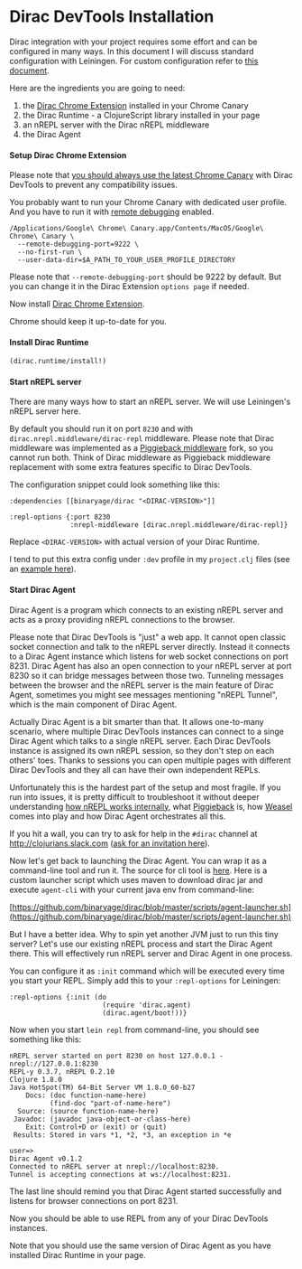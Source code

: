 # Dirac DevTools Installation

Dirac integration with your project requires some effort and can be configured in many ways.
In this document I will discuss standard configuration with Leiningen. For custom configuration refer to [this document](configuration.md).

Here are the ingredients you are going to need:

1. the [Dirac Chrome Extension](https://chrome.google.com/webstore/detail/dirac-devtools/kbkdngfljkchidcjpnfcgcokkbhlkogi) installed in your Chrome Canary
1. the Dirac Runtime - a ClojureScript library installed in your page
1. an nREPL server with the Dirac nREPL middleware
1. the Dirac Agent

#### Setup Dirac Chrome Extension

Please note that [you should always use the latest Chrome Canary](faq.md) with Dirac DevTools to prevent any compatibility issues.

You probably want to run your Chrome Canary with dedicated user profile. And you have to run it with [remote debugging](https://developer.chrome.com/devtools/docs/debugger-protocol) enabled.

    /Applications/Google\ Chrome\ Canary.app/Contents/MacOS/Google\ Chrome\ Canary \
      --remote-debugging-port=9222 \
      --no-first-run \
      --user-data-dir=$A_PATH_TO_YOUR_USER_PROFILE_DIRECTORY

Please note that `--remote-debugging-port` should be 9222 by default. But you can change it in the Dirac Extension `options page` if needed.

Now install [Dirac Chrome Extension](https://chrome.google.com/webstore/detail/dirac-devtools/kbkdngfljkchidcjpnfcgcokkbhlkogi).

Chrome should keep it up-to-date for you.

#### Install Dirac Runtime

```clojure
(dirac.runtime/install!)
```

#### Start nREPL server

There are many ways how to start an nREPL server. We will use Leiningen's nREPL server here.

By default you should run it on port `8230` and with `dirac.nrepl.middleware/dirac-repl` middleware. Please note that Dirac middleware
was implemented as a [Piggieback middleware](https://github.com/cemerick/piggieback) fork, so you cannot run both.
Think of Dirac middleware as Piggieback middleware replacement with some extra features specific to Dirac DevTools.

The configuration snippet could look something like this:

    :dependencies [[binaryage/dirac "<DIRAC-VERSION>"]]

    :repl-options {:port 8230
                   :nrepl-middleware [dirac.nrepl.middleware/dirac-repl]}

Replace `<DIRAC-VERSION>` with actual version of your Dirac Runtime.

I tend to put this extra config under `:dev` profile in my `project.clj` files
(see an [example here](https://github.com/binaryage/cljs-devtools-sample/blob/master/project.clj)).

#### Start Dirac Agent

Dirac Agent is a program which connects to an existing nREPL server and acts as a proxy providing nREPL connections to the browser.

Please note that Dirac DevTools is "just" a web app. It cannot open classic socket connection and talk to the nREPL server directly.
Instead it connects to a Dirac Agent instance which listens for web socket connections on port 8231. Dirac Agent has also an open connection
to your nREPL server at port 8230 so it can bridge messages between those two. Tunneling messages between
the browser and the nREPL server is the main feature of Dirac Agent, sometimes you might see messages mentioning "nREPL Tunnel",
which is the main component of Dirac Agent.

Actually Dirac Agent is a bit smarter than that. It allows one-to-many scenario, where multiple Dirac DevTools instances
can connect to a singe Dirac Agent which talks to a single nREPL server. Each Dirac DevTools instance is assigned its own nREPL session,
so they don't step on each others' toes. Thanks to sessions you can open multiple pages with different Dirac DevTools and
they all can have their own independent REPLs.

Unfortunately this is the hardest part of the setup and most fragile.
If you run into issues, it is pretty difficult to troubleshoot it without deeper understanding
[how nREPL works internally](https://github.com/clojure/tools.nrepl), what [Piggieback](https://github.com/cemerick/piggieback) is,
how [Weasel](https://github.com/tomjakubowski/weasel) comes into play and how Dirac Agent orchestrates all this.

If you hit a wall, you can try to ask for help in the `#dirac` channel at http://clojurians.slack.com ([ask for an invitation here](http://clojurians.net/)).

Now let's get back to launching the Dirac Agent. You can wrap it as a command-line tool and run it. The source for cli tool is [here](https://github.com/binaryage/dirac/blob/master/src/agent/dirac/agent_cli.clj).
Here is a custom launcher script which uses maven to download dirac jar and execute `agent-cli` with your current java env from command-line:

[https://github.com/binaryage/dirac/blob/master/scripts/agent-launcher.sh](https://github.com/binaryage/dirac/blob/master/scripts/agent-launcher.sh)

But I have a better idea. Why to spin yet another JVM just to run this tiny server? Let's use our existing nREPL process
and start the Dirac Agent there. This will effectively run nREPL server and Dirac Agent in one process.

You can configure it as `:init` command which will be executed every time you start your REPL. Simply add this to your
`:repl-options` for Leiningen:

    :repl-options {:init (do
                           (require 'dirac.agent)
                           (dirac.agent/boot!))}

Now when you start `lein repl` from command-line, you should see something like this:

    nREPL server started on port 8230 on host 127.0.0.1 - nrepl://127.0.0.1:8230
    REPL-y 0.3.7, nREPL 0.2.10
    Clojure 1.8.0
    Java HotSpot(TM) 64-Bit Server VM 1.8.0_60-b27
        Docs: (doc function-name-here)
              (find-doc "part-of-name-here")
      Source: (source function-name-here)
     Javadoc: (javadoc java-object-or-class-here)
        Exit: Control+D or (exit) or (quit)
     Results: Stored in vars *1, *2, *3, an exception in *e

    user=>
    Dirac Agent v0.1.2
    Connected to nREPL server at nrepl://localhost:8230.
    Tunnel is accepting connections at ws://localhost:8231.

The last line should remind you that Dirac Agent started successfully and listens for browser connections on port 8231.

Now you should be able to use REPL from any of your Dirac DevTools instances.

Note that you should use the same version of Dirac Agent as you have installed Dirac Runtime in your page.